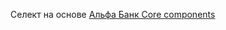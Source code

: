 Селект на основе [Альфа Банк Core components](https://core-ds.github.io/core-components/master/?path=/docs/%D0%BA%D0%BE%D0%BC%D0%BF%D0%BE%D0%BD%D0%B5%D0%BD%D1%82%D1%8B-select--select)